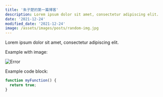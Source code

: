 ```yaml
---
title: '朱子楚的第一篇博客'
description: Lorem ipsum dolor sit amet, consectetur adipiscing elit.
date: '2021-12-24'
modified_date: '2021-12-24'
image: /assets/images/posts/random-img.jpg
---
```


Lorem ipsum dolor sit amet, consectetur adipiscing elit.

Example with image:

![Error](@@baseUrl@@/assets/images/posts/error.png)

Example code block:

```js
function myFunction() {
  return true;
}
```
